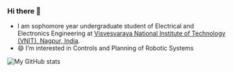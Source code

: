 ### Hi there 👋



- I am sophomore year undergraduate student of Electrical and Electronics Engineering at [Visvesvaraya National Institute of Technology (VNIT), Nagpur, India](http://vnit.ac.in/).
- 😄 I’m interested in Controls and Planning of Robotic Systems



![My GitHub stats](https://github-readme-stats.vercel.app/api?username=Ayush1285)
